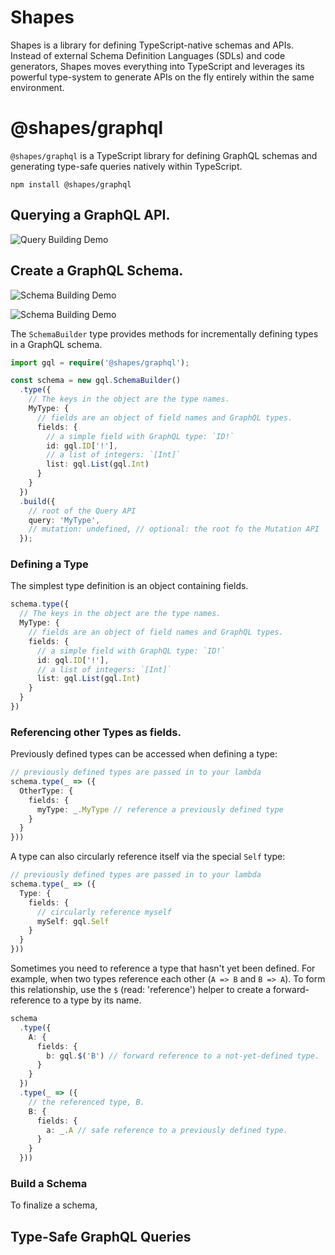# Shapes

Shapes is a library for defining TypeScript-native schemas and APIs. Instead of external Schema Definition Languages (SDLs) and code generators, Shapes moves everything into TypeScript and leverages its powerful type-system to generate APIs on the fly entirely within the same environment.

# @shapes/graphql

`@shapes/graphql` is a TypeScript library for defining GraphQL schemas and generating type-safe queries natively within TypeScript.

```shell
npm install @shapes/graphql
```

## Querying a GraphQL API.

![Query Building Demo](demo/query.gif)

## Create a GraphQL Schema.

![Schema Building Demo](demo/schema.gif)

![Schema Building Demo](demo/schema-2.gif)

The `SchemaBuilder` type provides methods for incrementally defining types in a GraphQL schema. 

```ts
import gql = require('@shapes/graphql');

const schema = new gql.SchemaBuilder()
  .type({
    // The keys in the object are the type names.
    MyType: {
      // fields are an object of field names and GraphQL types.
      fields: {
        // a simple field with GraphQL type: `ID!`
        id: gql.ID['!'],
        // a list of integers: `[Int]`
        list: gql.List(gql.Int)
      }
    }
  })
  .build({
    // root of the Query API
    query: 'MyType',
    // mutation: undefined, // optional: the root fo the Mutation API
  });
```



### Defining a Type

The simplest type definition is an object containing fields.
```ts
schema.type({
  // The keys in the object are the type names.
  MyType: {
    // fields are an object of field names and GraphQL types.
    fields: {
      // a simple field with GraphQL type: `ID!`
      id: gql.ID['!'],
      // a list of integers: `[Int]`
      list: gql.List(gql.Int)
    }
  }
})
```

### Referencing other Types as fields.

Previously defined types can be accessed when defining a type:

```ts
// previously defined types are passed in to your lambda
schema.type(_ => ({
  OtherType: {
    fields: {
      myType: _.MyType // reference a previously defined type
    }
  }
}))
```

A type can also circularly reference itself via the special `Self` type:

```ts
// previously defined types are passed in to your lambda
schema.type(_ => ({
  Type: {
    fields: {
      // circularly reference myself
      mySelf: gql.Self
    }
  }
}))
```

Sometimes you need to reference a type that hasn't yet been defined. For example,
when two types reference each other (`A => B` and `B => A`). To form this relationship,
use the `$` (read: 'reference') helper to create a forward-reference to a type by its name. 

```ts
schema
  .type({
    A: {
      fields: {
        b: gql.$('B') // forward reference to a not-yet-defined type.
      }
    }
  })
  .type(_ => ({
    // the referenced type, B.
    B: {
      fields: {
        a: _.A // safe reference to a previously defined type.
      }
    }
  }))
```

### Build a Schema

To finalize a schema, 

## Type-Safe GraphQL Queries
